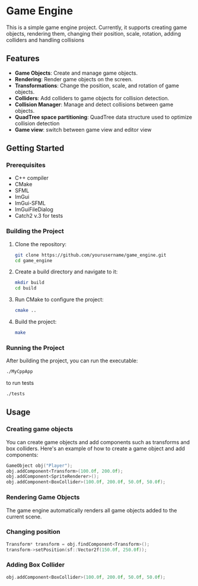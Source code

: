 # Game Engine

This is a simple game engine project. Currently, it supports creating game objects, rendering them, changing their position, scale, rotation, adding colliders and handling collisions

## Features

- **Game Objects**: Create and manage game objects.
- **Rendering**: Render game objects on the screen.
- **Transformations**: Change the position, scale, and rotation of game objects.
- **Colliders**: Add colliders to game objects for collision detection.
- **Collision Manager**: Manage and detect collisions between game objects.
- **QuadTree space partitioning**: QuadTree data structure used to optimize collision detection
- **Game view**: switch between game view and editor view

## Getting Started

### Prerequisites

- C++ compiler
- CMake
- SFML
- ImGui
- ImGui-SFML
- ImGuiFileDialog
- Catch2 v.3 for tests

### Building the Project

1. Clone the repository:
    ```sh
    git clone https://github.com/yourusername/game_engine.git
    cd game_engine
    ```

2. Create a build directory and navigate to it:
    ```sh
    mkdir build
    cd build
    ```

3. Run CMake to configure the project:
    ```sh
    cmake ..
    ```

4. Build the project:
    ```sh
    make
    ```

### Running the Project

After building the project, you can run the executable:
```sh
./MyCppApp
```
to run tests 
```sh
./tests
```

## Usage
### Creating game objects
You can create game objects and add components such as transforms and box colliders. Here's an example of how to create a game object and add components:
```cpp
GameObject obj("Player");
obj.addComponent<Transform>(100.0f, 200.0f);
obj.addComponent<SpriteRenderer>();
obj.addComponent<BoxCollider>(100.0f, 200.0f, 50.0f, 50.0f);
```
### Rendering Game Objects
The game engine automatically renders all game objects added to the current scene.

### Changing position
```cpp
Transform* transform = obj.findComponent<Transform>();
transform->setPosition(sf::Vector2f(150.0f, 250.0f));
```

### Adding Box Collider
```cpp
obj.addComponent<BoxCollider>(100.0f, 200.0f, 50.0f, 50.0f);
```



